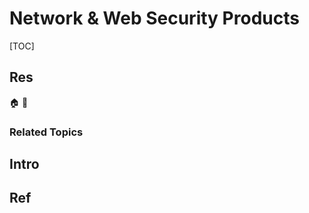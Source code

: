# Network & Web Security Products

[TOC]



## Res
🏠 
🚧 


### Related Topics



## Intro



## Ref
